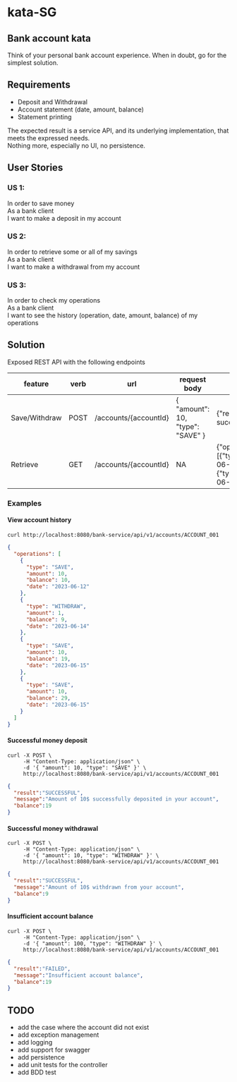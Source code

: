 # kata-SG

## Bank account kata

Think of your personal bank account experience. When in doubt, go for the simplest solution.

## Requirements

- Deposit and Withdrawal
- Account statement (date, amount, balance)
- Statement printing

The expected result is a service API, and its underlying implementation, that meets the expressed needs.  
Nothing more, especially no UI, no persistence.

## User Stories

### US 1:

In order to save money  
As a bank client  
I want to make a deposit in my account

### US 2:

In order to retrieve some or all of my savings  
As a bank client  
I want to make a withdrawal from my account

### US 3:

In order to check my operations  
As a bank client  
I want to see the history (operation, date, amount, balance) of my operations

## Solution

Exposed REST API with the following endpoints

| feature       | verb | url                   | request body                     | response                                                                                                                                     |
|---------------|------|-----------------------|----------------------------------|----------------------------------------------------------------------------------------------------------------------------------------------|
| Save/Withdraw | POST | /accounts/{accountId} | { "amount": 10, "type": "SAVE" } | {"result":"SUCCESSFUL","message":"Amount of 10$ successfully deposited in your account","balance":29}                                        |
| Retrieve      | GET  | /accounts/{accountId} | NA                               | {"operations":[{"type":"SAVE","amount":10,"balance":10,"date":"2023-06-12"},{"type":"WITHDRAW","amount":1,"balance":9,"date":"2023-06-14"}]} |

### Examples

#### View account history

```shell
curl http://localhost:8080/bank-service/api/v1/accounts/ACCOUNT_001
```

```json
{
  "operations": [
    {
      "type": "SAVE",
      "amount": 10,
      "balance": 10,
      "date": "2023-06-12"
    },
    {
      "type": "WITHDRAW",
      "amount": 1,
      "balance": 9,
      "date": "2023-06-14"
    },
    {
      "type": "SAVE",
      "amount": 10,
      "balance": 19,
      "date": "2023-06-15"
    },
    {
      "type": "SAVE",
      "amount": 10,
      "balance": 29,
      "date": "2023-06-15"
    }
  ]
}
```

#### Successful money deposit

```shell
curl -X POST \
     -H "Content-Type: application/json" \
     -d '{ "amount": 10, "type": "SAVE" }' \
     http://localhost:8080/bank-service/api/v1/accounts/ACCOUNT_001
```

```json
{
  "result":"SUCCESSFUL",
  "message":"Amount of 10$ successfully deposited in your account",
  "balance":19
}
```

#### Successful money withdrawal

```shell
curl -X POST \
     -H "Content-Type: application/json" \
     -d '{ "amount": 10, "type": "WITHDRAW" }' \
     http://localhost:8080/bank-service/api/v1/accounts/ACCOUNT_001
```

```json
{
  "result":"SUCCESSFUL",
  "message":"Amount of 10$ withdrawn from your account",
  "balance":9
}
```

#### Insufficient account balance

```shell
curl -X POST \
     -H "Content-Type: application/json" \
     -d '{ "amount": 100, "type": "WITHDRAW" }' \
     http://localhost:8080/bank-service/api/v1/accounts/ACCOUNT_001
```

```json
{
  "result":"FAILED",
  "message":"Insufficient account balance",
  "balance":19
}
```

## TODO

- add the case where the account did not exist
- add exception management
- add logging
- add support for swagger
- add persistence
- add unit tests for the controller
- add BDD test
